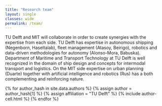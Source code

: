 ```yaml
---
title: "Research team"
layout: single
classes: wide
permalink: /team/
---
```


TU Delft and MIT will collaborate in order to create synergies with the expertise from each side.
TU Delft has expertise in autonomous shipping (Negenborn, Haseltalab), fleet management (Atasoy, Beirigo), robotics and data-driven methodologies for autonomy (Alonso-Mora, Babuska).
Department of Maritime and Transport Technology at TU Delft is well recognized in the domain of ship design and concepts for intermodal transport and logistics.
On the MIT side expertise on urban planning (Duarte) together with artificial intelligence and robotics (Rus) has a both complementing and reinforcing nature.


<div class="grid__wrapper">
    {% for author_hash in site.data.authors %}
    {% assign author = author_hash[1] %}
    {% assign affiliation = "TU Delft" %}
    {% include author-cell.html %}
    {% endfor %}
</div>

